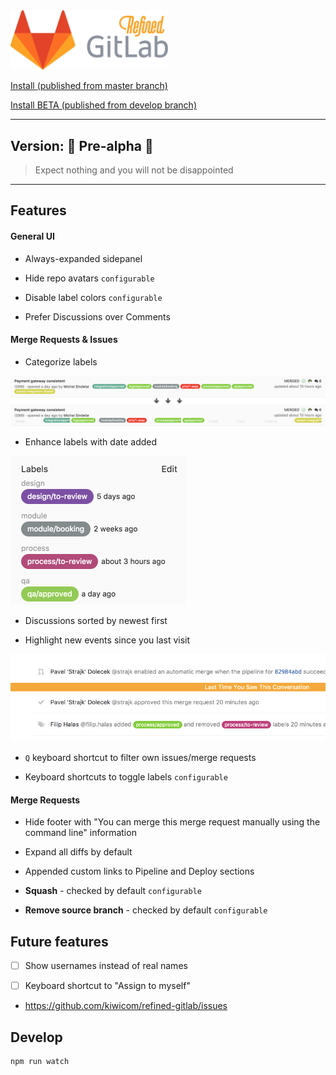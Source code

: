 <img src="./docs/assets/logo.png" alt="Refined GitLab" width="50%" />

[Install (published from master branch)](https://chrome.google.com/webstore/detail/pogpjdbfdfnmlegpbhdmlebognmbamko)

[Install BETA (published from develop branch)](https://chrome.google.com/webstore/detail/efkcgkiajnleoaejcecljhnkdmeokiif)

---

## Version: 🐣 Pre-alpha 🐣

> Expect nothing and you will not be disappointed

---

## Features

#### General UI
* Always-expanded sidepanel

* Hide repo avatars `configurable`

* Disable label colors `configurable`

* Prefer Discussions over Comments

#### Merge Requests & Issues
* Categorize labels

![](./docs/assets/categorize-labels.png)

* Enhance labels with date added

![](./docs/assets/enhanced-labels.png)

* Discussions sorted by newest first  

* Highlight new events since you last visit  

![](./docs/assets/last-visit.png)

* `Q` keyboard shortcut to filter own issues/merge requests

* Keyboard shortcuts to toggle labels `configurable`


#### Merge Requests
* Hide footer with "You can merge this merge request manually using the command line" information

* Expand all diffs by default

* Appended custom links to Pipeline and Deploy sections

* **Squash** - checked by default `configurable`

* **Remove source branch** - checked by default `configurable`

## Future features
* [ ] Show usernames instead of real names

* [ ] Keyboard shortcut to "Assign to myself"

* <https://github.com/kiwicom/refined-gitlab/issues>

## Develop

```
npm run watch
```
